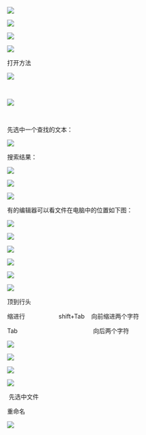 ![](D:/download/youdaonote-pull-master/data/Technology/开发工具/images/AA021BF37B2841A88BB5A4D89F288464clipboard.png)

![](D:/download/youdaonote-pull-master/data/Technology/开发工具/images/347A2CC9B1174673A1663BAD61797E5Cclipboard.png)

![](D:/download/youdaonote-pull-master/data/Technology/开发工具/images/D2D8C2CD26554F1B8E38071AAC8BEEA5clipboard.png)

![](D:/download/youdaonote-pull-master/data/Technology/开发工具/images/4B2F1DAD787744078AC56E485A934B77clipboard.png)

打开方法    

![](D:/download/youdaonote-pull-master/data/Technology/开发工具/images/70C57B2207FB4A44BD65891E1ECE40B0clipboard.png)

   

![](D:/download/youdaonote-pull-master/data/Technology/开发工具/images/59F2531C537147A080F17D4A86FB6E7Cclipboard.png)

           

先选中一个查找的文本：

![](D:/download/youdaonote-pull-master/data/Technology/开发工具/images/C4022CD9CEFE4DB8B285E0D9BAA2D62Fclipboard.png)

搜索结果：

![](D:/download/youdaonote-pull-master/data/Technology/开发工具/images/55C5FFB23A3B4C999C23F52E282DB129clipboard.png)



![](D:/download/youdaonote-pull-master/data/Technology/开发工具/images/6E46B468D31742DA97B86B04B5701F33clipboard.png)

![](D:/download/youdaonote-pull-master/data/Technology/开发工具/images/DD11E92431F74D26A4B1262E102A3A35clipboard.png)

有的编辑器可以看文件在电脑中的位置如下图：

![](D:/download/youdaonote-pull-master/data/Technology/开发工具/images/F6BBBC5B956E4FCD9301A0805927A411clipboard.png)

![](D:/download/youdaonote-pull-master/data/Technology/开发工具/images/A6D19578F02141CC9D8745F9C6B287CFclipboard.png)

![](D:/download/youdaonote-pull-master/data/Technology/开发工具/images/44479EC6658945B9A1AEF09C7F7B8A1Dclipboard.png)

![](D:/download/youdaonote-pull-master/data/Technology/开发工具/images/1A294C75876F422EB31A611516DD7651clipboard.png)

![](D:/download/youdaonote-pull-master/data/Technology/开发工具/images/A4469B3259BB45B1B64A3654A6FD3DCEclipboard.png)

![](D:/download/youdaonote-pull-master/data/Technology/开发工具/images/575BE798106B4C15BC65EE4C43A6745Aclipboard.png)

顶到行头

缩进行                    shift+Tab    向前缩进两个字符

Tab                                             向后两个字符

![](D:/download/youdaonote-pull-master/data/Technology/开发工具/images/30A4AA99968D443CB60342C1E19F8AA5clipboard.png)

![](D:/download/youdaonote-pull-master/data/Technology/开发工具/images/5D32C50CB3064D8080288996E1A61616clipboard.png)

![](D:/download/youdaonote-pull-master/data/Technology/开发工具/images/4950B82E68BF405E97991E95EDB327DCclipboard.png)

![](D:/download/youdaonote-pull-master/data/Technology/开发工具/images/FAC3C903DF504197A006EC6333F2EA88clipboard.png)

 先选中文件

重命名                                       

![](D:/download/youdaonote-pull-master/data/Technology/开发工具/images/FB41D88A1A6446A19DDD5FB2BF994E29clipboard.png)





